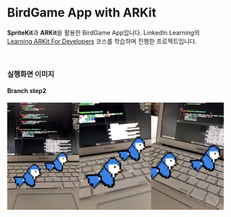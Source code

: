 # BirdGame App with ARKit
**SpriteKit**과 **ARKit**을 활용한 BirdGame App입니다. LinkedIn Learning의 [Learning ARKit For Developers](https://www.linkedin.com/learning/learning-arkit-for-developers) 코스를 학습하며 진행한 프로젝트입니다.

<br>

### 실행화면 이미지

#### Branch step2

![screenshot-190126-1](./images/screenshot-190126-1.jpeg)
